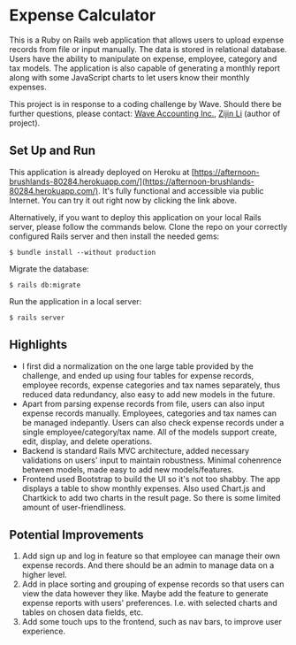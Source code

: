 # Expense Calculator
This is a Ruby on Rails web application that allows users to upload expense records from file or input manually. The data is stored in relational database. Users have the ability to manipulate on expense, employee, category and tax models. The application is also capable of generating a monthly report along with some JavaScript charts to let users
know their monthly expenses.

This project is in response to a coding challenge by Wave. Should there be further questions, please contact:
[Wave Accounting Inc.](https://www.waveapps.com/contact-us/), [Zijin Li](http://johnleebuaa.github.io/#contact) (author of project).

## Set Up and Run
This application is already deployed on
Heroku at [https://afternoon-brushlands-80284.herokuapp.com/](https://afternoon-brushlands-80284.herokuapp.com/). It's fully functional and accessible via public Internet. You can try it out right now by clicking the link above.

Alternatively, if you want to deploy this application on your local Rails server, please follow the commands below. Clone the repo on your correctly configured Rails server and then install the needed gems:
```
$ bundle install --without production
```
Migrate the database:
```
$ rails db:migrate
```
Run the application in a local server:
```
$ rails server
```

## Highlights
- I first did a normalization on the one large table provided by the challenge, and ended up using four tables for expense records, employee records, expense categories and tax names separately, thus reduced data redundancy, also easy to add new models in the future.
- Apart from parsing expense records from file, users can also input expense records manually. Employees, categories and tax names can be managed indepantly. Users can also check expense records under a single employee/category/tax name. All of the models support create, edit, display, and delete operations.
- Backend is standard Rails MVC architecture, added necessary validations on users' input to maintain robustness. Minimal cohenrence between models, made easy to add new models/features.
- Frontend used Bootstrap to build the UI so it's not too shabby. The app displays a table to show monthly expenses. Also used Chart.js and Chartkick to add two charts in the result page. So there is some limited amount of user-friendliness.

## Potential Improvements
1. Add sign up and log in feature so that employee can manage their own expense records. And there should be an admin to manage data on a higher level.
2. Add in place sorting and grouping of expense records so that users can view the data however they like. Maybe add the feature to generate expense reports with users' preferences. I.e. with selected charts and tables on chosen data fields, etc.
3. Add some touch ups to the frontend, such as nav bars, to improve user experience.